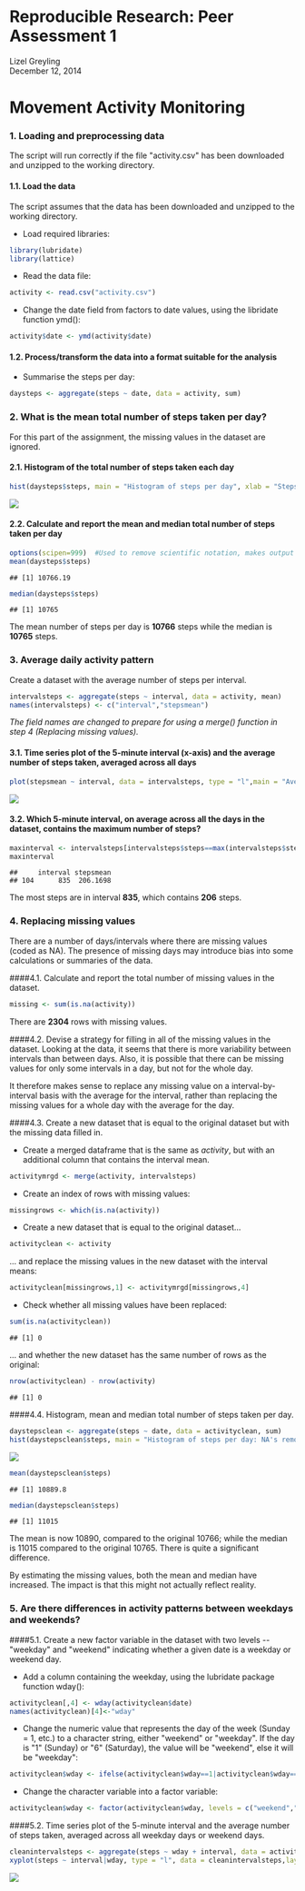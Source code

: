 # Reproducible Research: Peer Assessment 1
Lizel Greyling  
December 12, 2014  

Movement Activity Monitoring
============================  

### 1. Loading and preprocessing data ##
The script will run correctly if the file "activity.csv" has been downloaded and unzipped to the working directory.

#### 1.1. Load the data ####
The script assumes that the data has been downloaded and unzipped to the working directory.

* Load required libraries:

```r
library(lubridate)
library(lattice)
```

* Read the data file:

```r
activity <- read.csv("activity.csv")
```
* Change the date field from factors to date values, using the libridate function ymd():

```r
activity$date <- ymd(activity$date)
```
#### 1.2. Process/transform the data into a format suitable for the analysis #### 

* Summarise the steps per day:

```r
daysteps <- aggregate(steps ~ date, data = activity, sum)
```

### 2. What is the mean total number of steps taken per day? ##  
  
For this part of the assignment, the missing values in the dataset are ignored.

#### 2.1. Histogram of the total number of steps taken each day ####

```r
hist(daysteps$steps, main = "Histogram of steps per day", xlab = "Steps per day")
```

![](./PA1_template_files/figure-html/histogram-1.png) 
  
#### 2.2. Calculate and report the mean and median total number of steps taken per day ####


```r
options(scipen=999)  #Used to remove scientific notation, makes output look nicer.
mean(daysteps$steps)
```

```
## [1] 10766.19
```

```r
median(daysteps$steps)
```

```
## [1] 10765
```
The mean number of steps per day is **10766** steps while the median is **10765** steps.   

### 3. Average daily activity pattern  
Create a dataset with the average number of steps per interval.  


```r
intervalsteps <- aggregate(steps ~ interval, data = activity, mean)
names(intervalsteps) <- c("interval","stepsmean")  
```
*The field names are changed to prepare for using a merge() function in step 4 (Replacing missing values).*
#### 3.1. Time series plot of the 5-minute interval (x-axis) and the average number of steps taken, averaged across all days 

```r
plot(stepsmean ~ interval, data = intervalsteps, type = "l",main = "Average steps per interval", xlab = "Interval", ylab="Average steps")
```

![](./PA1_template_files/figure-html/timeseriesplot-1.png) 

#### 3.2. Which 5-minute interval, on average across all the days in the dataset, contains the maximum number of steps?

```r
maxinterval <- intervalsteps[intervalsteps$steps==max(intervalsteps$steps),]
maxinterval
```

```
##     interval stepsmean
## 104      835  206.1698
```
The most steps are in interval **835**, which contains **206** steps.  

### 4. Replacing missing values

There are a number of days/intervals where there are missing values (coded as NA). The presence of missing days may introduce bias into some calculations or summaries of the data.

####4.1. Calculate and report the total number of missing values in the dataset.  


```r
missing <- sum(is.na(activity))
```

There are **2304** rows with missing values.  

####4.2. Devise a strategy for filling in all of the missing values in the dataset. 
Looking at the data, it seems that there is more variability between intervals than between days. Also, it is possible that there can be missing values for only some intervals in a day, but not for the whole day.

It therefore makes sense to replace any missing value on a interval-by-interval basis with the average for the interval, rather than replacing the missing values for a whole day with the average for the day.

####4.3. Create a new dataset that is equal to the original dataset but with the missing data filled in.

- Create a merged dataframe that is the same as *activity*, but with an additional column that contains the interval mean.

```r
activitymrgd <- merge(activity, intervalsteps)
```
- Create an index of rows with missing values:

```r
missingrows <- which(is.na(activity)) 
```
- Create a new dataset that is equal to the original dataset...

```r
activityclean <- activity
```
... and replace the missing values in the new dataset with the interval means:

```r
activityclean[missingrows,1] <- activitymrgd[missingrows,4]
```
- Check whether all missing values have been replaced:

```r
sum(is.na(activityclean))
```

```
## [1] 0
```
... and whether the new dataset has the same number of rows as the original:

```r
nrow(activityclean) - nrow(activity)
```

```
## [1] 0
```
  
####4.4. Histogram, mean and median total number of steps taken per day.  



```r
daystepsclean <- aggregate(steps ~ date, data = activityclean, sum)
hist(daystepsclean$steps, main = "Histogram of steps per day: NA's removed", xlab = "Steps per day")
```

![](./PA1_template_files/figure-html/histogram2-1.png) 

```r
mean(daystepsclean$steps)
```

```
## [1] 10889.8
```

```r
median(daystepsclean$steps)
```

```
## [1] 11015
```
The mean is now 10890, compared to the original 10766; while the median is 11015 compared to the original 10765. There is quite a significant difference.

By estimating the missing values, both the mean and median have increased. The impact is that this might not actually reflect reality.

### 5. Are there differences in activity patterns between weekdays and weekends?

####5.1. Create a new factor variable in the dataset with two levels -- "weekday" and "weekend" indicating whether a given date is a weekday or weekend day.

- Add a column containing the weekday, using the lubridate package function wday():

```r
activityclean[,4] <- wday(activityclean$date)
names(activityclean)[4]<-"wday"
```
- Change the numeric value that represents the day of the week (Sunday = 1, etc.) to a character string, either "weekend" or "weekday". If the day is "1" (Sunday) or "6" (Saturday), the value will be "weekend", else it will be "weekday":

```r
activityclean$wday <- ifelse(activityclean$wday==1|activityclean$wday==6,"weekend","weekday")
```
- Change the character variable into a factor variable:

```r
activityclean$wday <- factor(activityclean$wday, levels = c("weekend","weekday"))
```
   
####5.2. Time series plot of the 5-minute interval and the average number of steps taken, averaged across all weekday days or weekend days. 


```r
cleanintervalsteps <- aggregate(steps ~ wday + interval, data = activityclean, mean)
xyplot(steps ~ interval|wday, type = "l", data = cleanintervalsteps,layout = c(1,2))
```

![](./PA1_template_files/figure-html/panelplot-1.png) 
